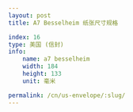 ```yaml
---
layout: post
title: A7 Besselheim 纸张尺寸规格

index: 16
type: 美国 (信封)
info:
    name: a7 besselheim
    width: 184
    height: 133
    unit: 毫米

permalink: /cn/us-envelope/:slug/
---
```



